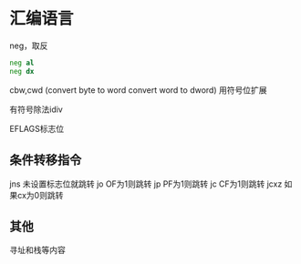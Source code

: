 # 汇编语言
neg，取反
```asm
neg al
neg dx
```
cbw,cwd
(convert byte to word convert word to dword)
用符号位扩展

有符号除法idiv

EFLAGS标志位
## 条件转移指令
jns 未设置标志位就跳转
jo OF为1则跳转
jp PF为1则跳转
jc CF为1则跳转
jcxz 如果cx为0则跳转
## 其他
寻址和栈等内容

##